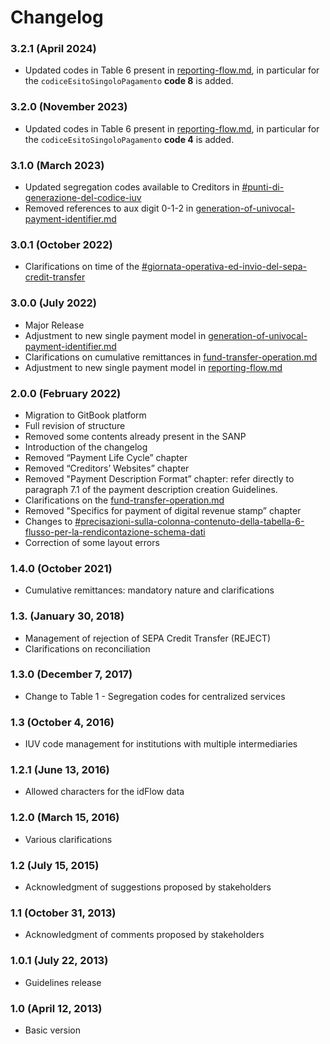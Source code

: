 # Changelog

### 3.2.1 (April 2024)

* Updated codes in Table 6 present in [reporting-flow.md](reporting-flow.md "mention"), in particular for the `codiceEsitoSingoloPagamento` **code 8** is added.

### 3.2.0 (November 2023)

* Updated codes in Table 6 present in [reporting-flow.md](reporting-flow.md "mention"), in particular for the `codiceEsitoSingoloPagamento` **code 4** is added.

### 3.1.0 (March 2023)

* Updated segregation codes available to Creditors in [#punti-di-generazione-del-codice-iuv](generation-of-univocal-payment-identifier.md#punti-di-generazione-del-codice-iuv "mention")
* Removed references to aux digit 0-1-2 in [generation-of-univocal-payment-identifier.md](generation-of-univocal-payment-identifier.md "mention")

### 3.0.1 (October 2022)

* Clarifications on time of the [#giornata-operativa-ed-invio-del-sepa-credit-transfer](fund-transfer-operation.md#giornata-operativa-ed-invio-del-sepa-credit-transfer "mention")

### 3.0.0 (July 2022)

* Major Release
* Adjustment to new single payment model in [generation-of-univocal-payment-identifier.md](generation-of-univocal-payment-identifier.md "mention")
* Clarifications on cumulative remittances in [fund-transfer-operation.md](fund-transfer-operation.md "mention")
* Adjustment to new single payment model in [reporting-flow.md](reporting-flow.md "mention")

### 2.0.0 (February 2022)

* Migration to GitBook platform
* Full revision of structure
* Removed some contents already present in the SANP
* Introduction of the changelog
* Removed “Payment Life Cycle” chapter
* Removed “Creditors’ Websites” chapter
* Removed "Payment Description Format” chapter: refer directly to paragraph 7.1 of the payment description creation Guidelines.
* Clarifications on the [fund-transfer-operation.md](fund-transfer-operation.md "mention")
* Removed "Specifics for payment of digital revenue stamp” chapter
* Changes to [#precisazioni-sulla-colonna-contenuto-della-tabella-6-flusso-per-la-rendicontazione-schema-dati](reporting-flow.md#precisazioni-sulla-colonna-contenuto-della-tabella-6-flusso-per-la-rendicontazione-schema-dati "mention")
* Correction of some layout errors

### 1.4.0 (October 2021)

* Cumulative remittances: mandatory nature and clarifications

### 1.3. (January 30, 2018)

* Management of rejection of SEPA Credit Transfer (REJECT)
* Clarifications on reconciliation

### 1.3.0 (December 7, 2017)

* Change to Table 1 - Segregation codes for centralized services

### 1.3 (October 4, 2016)

* IUV code management for institutions with multiple intermediaries

### 1.2.1 (June 13, 2016)

* Allowed characters for the idFlow data

### 1.2.0 (March 15, 2016)

* Various clarifications

### 1.2 (July 15, 2015)

* Acknowledgment of suggestions proposed by stakeholders

### 1.1 (October 31, 2013)

* Acknowledgment of comments proposed by stakeholders

### 1.0.1 (July 22, 2013)

* Guidelines release

### 1.0 (April 12, 2013)

* Basic version
